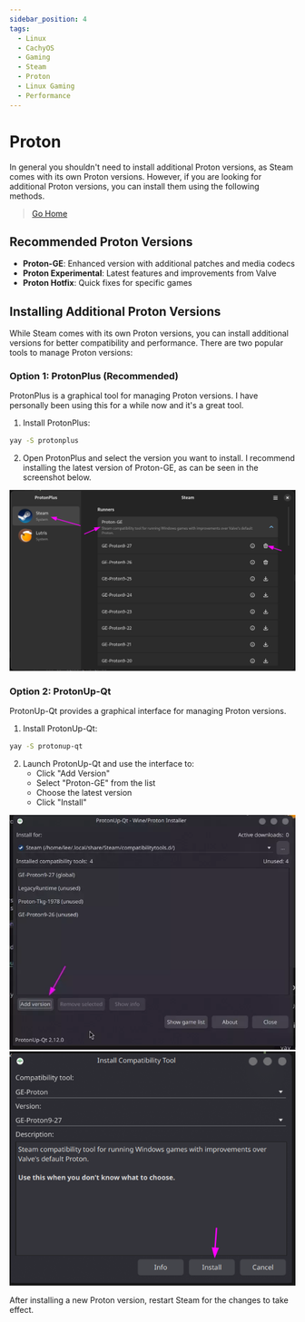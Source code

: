 ```yaml
---
sidebar_position: 4
tags:
  - Linux
  - CachyOS
  - Gaming
  - Steam
  - Proton
  - Linux Gaming
  - Performance
---
```


# Proton

In general you shouldn't need to install additional Proton versions, as Steam comes with its own Proton versions. However, if you are looking for additional Proton versions, you can install them using the following methods.

> [Go Home](/wiki/cachyos/gaming/about)
> 
## Recommended Proton Versions

- **Proton-GE**: Enhanced version with additional patches and media codecs
- **Proton Experimental**: Latest features and improvements from Valve
- **Proton Hotfix**: Quick fixes for specific games

## Installing Additional Proton Versions

While Steam comes with its own Proton versions, you can install additional versions for better compatibility and performance. There are two popular tools to manage Proton versions:

### Option 1: ProtonPlus (Recommended)

ProtonPlus is a graphical tool for managing Proton versions. I have personally been using this for a while now and it's a great tool.

1. Install ProtonPlus:
```bash
yay -S protonplus
```

2. Open ProtonPlus and select the version you want to install. I recommend installing the latest version of Proton-GE, as can be seen in the screenshot below.

![ProtonPlus Proton-GE Installation](./img/protonplus-usage.png)

### Option 2: ProtonUp-Qt

ProtonUp-Qt provides a graphical interface for managing Proton versions.

1. Install ProtonUp-Qt:
```bash
yay -S protonup-qt
```

2. Launch ProtonUp-Qt and use the interface to:
   - Click "Add Version"
   - Select "Proton-GE" from the list
   - Choose the latest version
   - Click "Install"

![ProtonUp Interface](./img/protonup-add-version.webp)
![Proton-GE Installation](./img/protonup-proton-ge.png)

After installing a new Proton version, restart Steam for the changes to take effect.